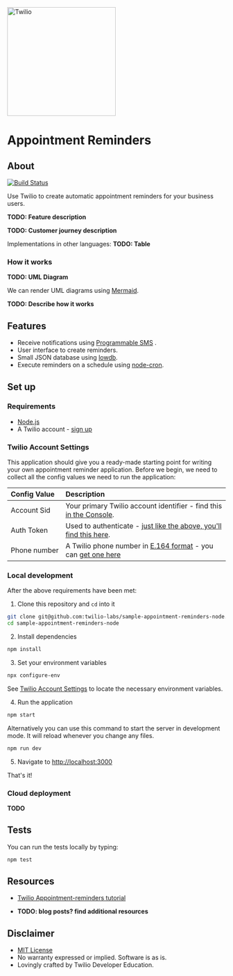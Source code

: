<a  href="https://www.twilio.com">
<img  src="https://static0.twilio.com/marketing/bundles/marketing/img/logos/wordmark-red.svg"  alt="Twilio"  width="250"  />
</a>
 
# Appointment Reminders
  
## About  
[![Build
Status](https://travis-ci.org/TwilioDevEd/appointment-reminders-node.svg?branch=master)](https://travis-ci.org/TwilioDevEd/appointment-reminders-node)

Use Twilio to create automatic appointment reminders for your business users. 

**TODO: Feature description**

**TODO: Customer journey description**

Implementations in other languages:
**TODO: Table**

### How it works
**TODO: UML Diagram**

We can render UML diagrams using [Mermaid](https://mermaidjs.github.io/).

**TODO: Describe how it works**


## Features
* Receive notifications using [Programmable SMS]([https://www.twilio.com/sms](https://www.twilio.com/sms)) .
* User interface to create reminders.
* Small JSON database using [lowdb]([https://github.com/typicode/lowdb](https://github.com/typicode/lowdb)).
* Execute reminders on a schedule using [node-cron](https://github.com/kelektiv/node-cron).

## Set up

### Requirements
-   [Node.js](https://nodejs.org/)
-   A Twilio account -  [sign up](https://www.twilio.com/try-twilio)

### Twilio Account Settings
This application should give you a ready-made starting point for writing your
own appointment reminder application. Before we begin, we need to collect
all the config values we need to run the application:

| Config&nbsp;Value  | Description |
| :-------------  |:------------- |
Account&nbsp;Sid| Your primary Twilio account identifier - find this [in the Console](https://www.twilio.com/console).
Auth&nbsp;Token | Used to authenticate - [just like the above, you'll find this here](https://www.twilio.com/console).
Phone&nbsp;number | A Twilio phone number in [E.164 format](https://en.wikipedia.org/wiki/E.164) - you can [get one here](https://www.twilio.com/console/phone-numbers/incoming)

### Local development
  After the above requirements have been met:

1. Clone this repository and `cd` into it

```bash
git clone git@github.com:twilio-labs/sample-appointment-reminders-node.git
cd sample-appointment-reminders-node
``` 
2. Install dependencies
```bash
npm install
```

3. Set your environment variables 
```bash
npx configure-env
``` 
See [Twilio Account Settings](#twilio-account-settings) to locate the necessary environment variables.

4. Run the application
```bash
npm start
```
Alternatively you can use this command to start the server in development mode. It will reload whenever you change any files.
```bash
npm run dev
```

5. Navigate to [http://localhost:3000](http://localhost:3000)

That's it!

### Cloud deployment
**TODO**

## Tests
You can run the tests locally by typing:

```bash
npm test
```

## Resources
* [Twilio Appointment-reminders tutorial](https://www.twilio.com/docs/tutorials/walkthrough/appointment-reminders/node/express)

* **TODO: blog posts? find additional resources**

## Disclaimer

-  [MIT License](http://www.opensource.org/licenses/mit-license.html)
- No warranty expressed or implied. Software is as is.
- Lovingly crafted by Twilio Developer Education.
